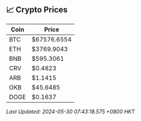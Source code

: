 ## 📈 Crypto Prices

| Coin | Price |
| ---- | ----- |
| BTC | $67576.6554 |
| ETH | $3769.9043 |
| BNB | $595.3061 |
| CRV | $0.4823 |
| ARB | $1.1415 |
| OKB | $45.6485 |
| DOGE | $0.1637 |

_Last Updated: 2024-05-30 07:43:18.575 +0800 HKT_